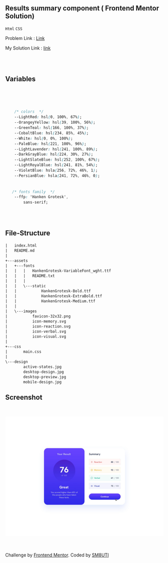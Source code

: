 ## Results summary component ( Frontend Mentor Solution)

`Html` `CSS`

Problem Link : [Link](https://www.frontendmentor.io/challenges/results-summary-component-CE_K6s0maV)

My Solution Link : [link](https://sm8uti.github.io/fronted-mentor-challenges/Results-summary-component/)

<br/>

<br/>

## Variables

<br/>

```css


    /* colors  */
    --LightRed: hsl(0, 100%, 67%);
    --OrangeyYellow: hsl(39, 100%, 56%);
    --GreenTeal: hsl(166, 100%, 37%);
    --CobaltBlue: hsl(234, 85%, 45%);
    --White: hsl(0, 0%, 100%);
    --PaleBlue: hsl(221, 100%, 96%);
    --LightLavender: hsl(241, 100%, 89%);
    --DarkGrayBlue: hsl(224, 30%, 27%);
    --LightSlateBlue: hsl(252, 100%, 67%);
    --LightRoyalBlue: hsl(241, 81%, 54%);
    --VioletBlue: hsla(256, 72%, 46%, 1);
    --PersianBlue: hsla(241, 72%, 46%, 0);


   /* fonts family  */
    --ffp: 'Hanken Grotesk',
        sans-serif;
        

```

<br/>

## File-Structure

```
|   index.html
|   README.md
|
+---assets
|   +---fonts
|   |   |   HankenGrotesk-VariableFont_wght.ttf
|   |   |   README.txt
|   |   |
|   |   \---static
|   |           HankenGrotesk-Bold.ttf
|   |           HankenGrotesk-ExtraBold.ttf
|   |           HankenGrotesk-Medium.ttf
|   |
|   \---images
|           favicon-32x32.png
|           icon-memory.svg
|           icon-reaction.svg
|           icon-verbal.svg
|           icon-visual.svg
|
+---css
|       main.css
|
\---design
        active-states.jpg
        desktop-design.jpg
        desktop-preview.jpg
        mobile-design.jpg

```

## Screenshot

<br/>

![active-states](./design/active-states.jpg)

<br/>

<br/>

<div class="attribution">
    Challenge by <a href="https://www.frontendmentor.io?ref=challenge" target="_blank">Frontend Mentor</a>.
    Coded by <a href="https://www.frontendmentor.io/profile/SM8UTI">SM8UTI</a>

    